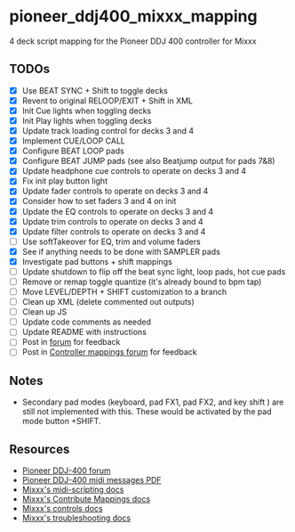 # pioneer_ddj400_mixxx_mapping
4 deck script mapping for the Pioneer DDJ 400 controller for Mixxx

## TODOs

- [x] Use BEAT SYNC + Shift to toggle decks
- [x] Revent to original RELOOP/EXIT + Shift in XML
- [x] Init Cue lights when toggling decks
- [x] Init Play lights when toggling decks
- [x] Update track loading control for decks 3 and 4
- [x] Implement CUE/LOOP CALL
- [x] Configure BEAT LOOP pads
- [x] Configure BEAT JUMP pads (see also Beatjump output for pads 7&8)
- [x] Update headphone cue controls to operate on decks 3 and 4
- [x] Fix init play button light
- [x] Update fader controls to operate on decks 3 and 4
- [x] Consider how to set faders 3 and 4 on init
- [x] Update the EQ controls to operate on decks 3 and 4
- [x] Update trim controls to operate on decks 3 and 4
- [x] Update filter controls to operate on decks 3 and 4
- [ ] Use softTakeover for EQ, trim and volume faders
- [x] See if anything needs to be done with SAMPLER pads
- [x] Investigate pad buttons + shift mappings
- [ ] Update shutdown to flip off the beat sync light, loop pads, hot cue pads
- [ ] Remove or remap toggle quantize (it's already bound to bpm tap)
- [ ] Move LEVEL/DEPTH + SHIFT customization to a branch
- [ ] Clean up XML (delete commented out outputs)
- [ ] Clean up JS
- [ ] Update code comments as needed
- [ ] Update README with instructions
- [ ] Post in [forum](https://mixxx.discourse.group/t/pioneer-ddj-400/17476) for feedback
- [ ] Post in [Controller mappings forum](https://mixxx.discourse.group/c/controller-mappings/10) for feedback

## Notes

- Secondary pad modes (keyboard, pad FX1, pad FX2, and key shift ) are still not
  implemented with this. These would be activated by the pad mode button +SHIFT.

## Resources

- [Pioneer DDJ-400 forum](https://mixxx.discourse.group/t/pioneer-ddj-400/17476)
- [Pioneer DDJ-400 midi messages PDF](https://www.pioneerdj.com/-/media/pioneerdj/software-info/controller/ddj-400/ddj-400_midi_message_list_e1.pdf?la=en&hash=21267BEBE0C043449CBC2A039996279E3D14B8EB)
- [Mixxx's midi-scripting docs](https://github.com/mixxxdj/mixxx/wiki/Midi-Scripting)
- [Mixxx's Contribute Mappings docs](https://github.com/mixxxdj/mixxx/wiki/Contributing-Mappings)
- [Mixxx's controls docs](https://manual.mixxx.org/2.3/en/chapters/appendix/mixxx_controls.html)
- [Mixxx's troubleshooting docs](https://github.com/mixxxdj/mixxx/wiki/troubleshooting)

